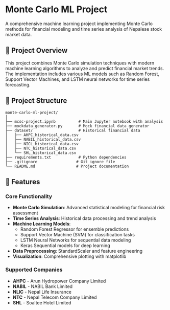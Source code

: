 # Monte Carlo ML Project

A comprehensive machine learning project implementing Monte Carlo methods for financial modeling and time series analysis of Nepalese stock market data.

## 🎯 Project Overview

This project combines Monte Carlo simulation techniques with modern machine learning algorithms to analyze and predict financial market trends. The implementation includes various ML models such as Random Forest, Support Vector Machines, and LSTM neural networks for time series forecasting.

## 📁 Project Structure

```
monte-carlo-ml-project/
│
├── mcsc-project.ipynb          # Main Jupyter notebook with analysis
├── mockdata_generator.py       # Mock financial data generator
├── dataset/                    # Historical financial data
│   ├── AHPC_historical_data.csv
│   ├── NABIL_historical_data.csv
│   ├── NICL_historical_data.csv
│   ├── NTC_historical_data.csv
│   └── SHL_historical_data.csv
├── requirements.txt            # Python dependencies
├── .gitignore                 # Git ignore file
└── README.md                  # Project documentation
```

## 🚀 Features

### Core Functionality
- **Monte Carlo Simulation**: Advanced statistical modeling for financial risk assessment
- **Time Series Analysis**: Historical data processing and trend analysis
- **Machine Learning Models**:
  - Random Forest Regressor for ensemble predictions
  - Support Vector Machine (SVM) for classification tasks
  - LSTM Neural Networks for sequential data modeling
  - Keras Sequential models for deep learning
- **Data Preprocessing**: StandardScaler and feature engineering
- **Visualization**: Comprehensive plotting with matplotlib

### Supported Companies
- **AHPC** - Arun Hydropower Company Limited
- **NABIL** - NABIL Bank Limited
- **NLIC** - Nepal Life Insurance 
- **NTC** - Nepal Telecom Company Limited
- **SHL** - Soaltee Hotel Limited 




